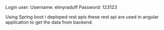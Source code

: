 Login user:
Username: elmyraduff
Password: 123123

Using Spring boot i deploped rest apis
these rest api are used in angular application to get the data from backend.

